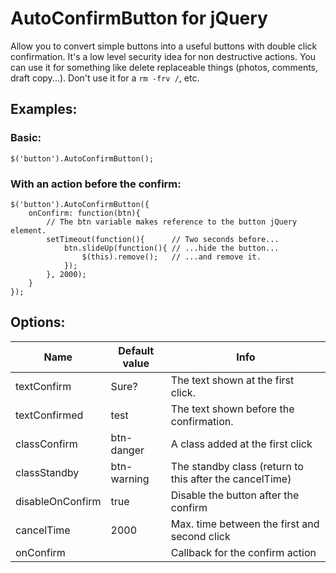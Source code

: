 # AutoConfirmButton for jQuery

Allow you to convert simple buttons into a useful buttons with double click confirmation. It's a low level security idea for non destructive actions. You can use it for something like delete replaceable things (photos, comments, draft copy...). Don't use it for a ``rm -frv /``, etc.

## Examples:

### Basic:

	$('button').AutoConfirmButton();

### With an action before the confirm:

    $('button').AutoConfirmButton({
        onConfirm: function(btn){
            // The btn variable makes reference to the button jQuery element.
            setTimeout(function(){      // Two seconds before...
                btn.slideUp(function(){ // ...hide the button...
                    $(this).remove();   // ...and remove it.
                });
            }, 2000);
        }
    });

## Options:

Name            | Default value | Info
---             | ---           | ---
textConfirm     | Sure?         | The text shown at the first click.
textConfirmed   | test          | The text shown before the confirmation.
classConfirm    | btn-danger    | A class added at the first click
classStandby    | btn-warning   | The standby class (return to this after the cancelTime)
disableOnConfirm| true          | Disable the button after the confirm
cancelTime      | 2000          | Max. time between the first and second click
onConfirm       |               | Callback for the confirm action